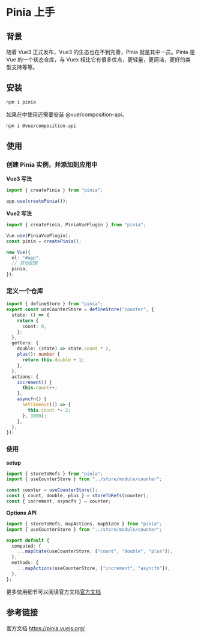 # Pinia 上手

## 背景

随着 Vue3 正式发布，Vue3 的生态也在不到完善，Pinia 就是其中一员。Pinia 是 Vue 的一个状态仓库，与 Vuex 相比它有很多优点，更轻量，更简洁，更好的类型支持等等。

## 安装

```bash
npm i pinia
```

如果在中使用还需要安装 @vue/composition-api。

```bash
npm i @vue/composition-api
```

## 使用

### 创建 Pinia 实例，并添加到应用中

**Vue3 写法**

```ts
import { createPinia } from "pinia";

app.use(createPinia());
```

**Vue2 写法**

```ts
import { createPinia, PiniaVuePlugin } from "pinia";

Vue.use(PiniaVuePlugin);
const pinia = createPinia();

new Vue({
  el: "#app",
  // 其他配置
  pinia,
});
```

### 定义一个仓库

```ts
import { defineStore } from "pinia";
export const useCounterStore = defineStore("counter", {
  state: () => {
    return {
      count: 0,
    };
  },
  getters: {
    double: (state) => state.count * 2,
    plus(): number {
      return this.double + 1;
    },
  },
  actions: {
    increment() {
      this.count++;
    },
    asyncfn() {
      setTimeout(() => {
        this.count *= 2;
      }, 3000);
    },
  },
});
```

### 使用

**setup**

```ts
import { storeToRefs } from "pinia";
import { useCounterStore } from "../store/module/counter";

const counter = useCounterStore();
const { count, double, plus } = storeToRefs(counter);
const { increment, asyncfn } = counter;
```

**Options API**

```ts
import { storeToRefs, mapActions, mapState } from "pinia";
import { useCounterStore } from "../store/module/counter";

export default {
  computed: {
    ...mapState(useCounterStore, ["count", "double", "plus"]),
  },
  methods: {
    ...mapActions(useCounterStore, ["increment", "asyncfn"]),
  },
};
```

更多使用细节可以阅读官方文档[官方文档](https://pinia.vuejs.org/)

## 参考链接

官方文档 <https://pinia.vuejs.org/>
